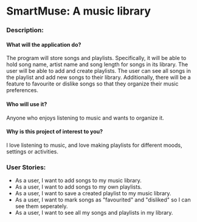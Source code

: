 # SmartMuse: A music library 

### Description:

#### What will the application do?
The program will store songs and playlists. Specifically, it will be able to hold song name, artist name and song length
for songs in its library. The user will be able to add and create playlists. The user can see all songs in the playlist 
and add new songs to their library. Additionally, there will be a feature to favourite or dislike songs so that they 
organize their music preferences.


#### Who will use it?
Anyone who enjoys listening to music and wants to organize it.  

#### Why is this project of interest to you?
I love listening to music, and love making playlists for different moods, settings or activities. 

### User Stories:
- As a user, I want to add songs to my music library.
- As a user, I want to add songs to my own playlists.
- As a user, I want to save a created playlist to my music library.
- As a user, I want to mark songs as "favourited" and "disliked" so I can see them seperately.
- As a user, I want to see all my songs and playlists in my library.
 